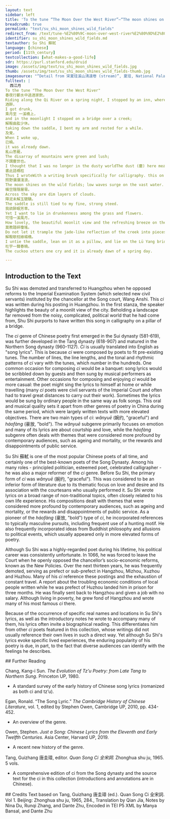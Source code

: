 ```yaml
---
layout: text
sidebar: left
title: 'To the tune “The Moon Over the West River”—“The moon shines on the wild fields” | 西江月 · 照野瀰瀰淺浪'
breadcrumb: true
permalink: "text/su_shi_moon_shines_wild_fields"
redirect_from: /text/tune-%E2%80%9C-moon-over-west-river%E2%80%9D%E2%80%94%E2%80%9C-moon-shines-wild-fields%E2%80%9D
identifier: su_shi_moon_shines_wild_fields.md
textauthor: Su Shi 蘇軾
language: [chinese]
period: [11th_century]
textcollection: [what-makes-a-good-life]
sdr: https://purl.stanford.edu/druid 
image: /assets/img/text/su_shi_moon_shines_wild_fields.jpg
thumb: /assets/img/text/su_shi_moon_shines_wild_fields-thumb.jpg
imagesource: "“Detail from 宋夏珪溪山清遠卷 (stream)”, 夏珪, National Palace Museum, Accession Number: C2A000009N000000000PAP [Public Domain]"
fulltext: |
  西江月
To the tune "The Moon Over the West River"
春夜行蘄水中過酒家飲。
Riding along the Qi River on a spring night, I stopped by an inn, where I had a few cupsRefers to cups of alcohol, but the type of alcohol is unspecified..
酒醉，
I got drunk,
乘月至 一溪橋上，
and in the moonlight I stopped on a bridge over a creek;
解鞍曲肱少休。
taking down the saddle, I bent my arm and rested for a while.
及覺，
When I woke up,
已曉。
it was already dawn.
亂山葱蘢，
The disarray of mountains were green and lush;
不謂塵世也。
I thought that I was no longer in the dusty worldThe dust (塵) here means the dust scattered on the road when the carriages and horses pass through.  塵世 ("dusty world") was originally used to describe the noisy and bustling city, but became a metaphor for a society filled with distractions and false appearances. It often implies a sentiment of rejecting or being bored by this kind of lifestyle, and wanting to have something truthful (love, tranquility, or religious belief) which will transcend the pursuit of money or fame. It may also bear a spiritual meaning, in which the "dusty world" signifies the mortal world..
書此語橋柱
Thus I wroteWith a writing brush specifically for calligraphy. this on one of the pillars of the bridge.
照野瀰瀰淺浪，
The moon shines on the wild fields; low waves surge on the vast water.
橫空隱隱層霄。
Across the sky are dim layers of clouds.
障泥未解玉驄驕。
The saddle is still tied to my fine, strong steed.
我欲醉眠芳草。
Yet I want to lie in drunkenness among the grass and flowers.
可惜一溪風月，
How lovely, the beautiful moonlit view and the refreshing breeze on the creek.
莫教踏碎瓊瑤。
Do not let it trample the jade-like reflection of the creek into pieces“It” refers to the horse.!
解鞍欹枕綠楊橋。
I untie the saddle, lean on it as a pillow, and lie on the Lü Yang bridge.
杜宇一聲春曉。
The cuckoo utters one cry and it is already dawn of a spring day.

--- 
```

## Introduction to the Text 
<p><meta charset="utf-8" />Su Shi was demoted and transferred to Huangzhou when he opposed reforms to the Imperial Examination System (which selected new civil servants) instituted by the chancellor at the Song court, Wang Anshi. This <em>ci</em> was written during his posting in Huangzhou. In the first stanza, the speaker highlights the beauty of a moonlit view of the city. Beholding a landscape far removed from the noisy, complicated, political world that he had come from, Shu Shi purports to have written this song in calligraphy on a pillar of a bridge.</p> <p>The <em>ci</em> genre of Chinese poetry first emerged in the Sui dynasty (581-619), was further developed in the Tang dynasty (618-907) and matured in the Northern Song dynasty (960-1127). <em>Ci</em> is usually translated into English as "song lyrics". This is because <em>ci</em> were composed by poets to fit pre-existing tunes. The number of lines, the line lengths, and the tonal and rhythmic patterns of <em>ci</em> vary with the tunes, which number in the hundreds. One common occasion for composing <em>ci</em> would be a banquet: song lyrics would be scribbled down by guests and then sung by musical performers as entertainment. Other occasions for composing and enjoying <em>ci</em> would be more casual: the poet might sing the lyrics to himself at home or while travelling (many <em>ci</em> poets were civil servants of the Imperial Court and often had to travel great distances to carry out their work). Sometimes the lyrics would be sung by ordinary people in the same way as folk songs. This oral and musical quality sets it apart from other genres of poetry in China during the same period, which were largely written texts with more elevated objectives. There are two main types of <em>ci</em>: <em>wǎnyuē</em> (婉约, "graceful") and <em>háofàng</em> (豪放, "bold"). The <em>wǎnyuē</em> subgenre primarily focuses on emotion and many of its lyrics are about courtship and love, while the<em> háofàng</em> subgenre often deals with themes that were considered more profound by contemporary audiences, such as ageing and mortality, or the rewards and disappointments of public service.</p> <p><meta charset="utf-8" />Su Shi <meta charset="utf-8" />蘇軾 is one of the most popular Chinese poets of all time, and certainly one of the best-known poets of the Song Dynasty. Among his many roles - principled politician, esteemed poet, celebrated calligrapher - he was also a major reformer of the <em>ci</em> genre. Before Su Shi, the primary form of <em>ci</em> was <em>wǎnyuē</em> (婉约, "graceful"). This was considered to be an inferior form of literature due to its thematic focus on love and desire and its association with the courtesans who usually performed it. Su Shi wrote lyrics on a broad range of non-traditional topics, often closely related to his own life experience. His compositions dealt with themes that were considered more profound by contemporary audiences, such as ageing and mortality, or the rewards and disappointments of public service. As a pioneer of the <em>háofàng </em>(豪放, "bold") type of <em>ci</em>, he incorporated references to typically masculine pursuits, including frequent use of a hunting motif. He also frequently incorporated ideas from Buddhist philosophy and allusions to political events, which usually appeared only in more elevated forms of poetry.</p> <p dir="ltr">Although Su Shi was a highly-regarded poet during his lifetime, his political career was consistently unfortunate. In 1066, he was forced to leave the Court when he openly opposed the chancellor’s socio-economic reforms, known as the New Policies. Over the next thirteen years, he was frequently demoted, serving as prefect or sub-prefect in Hangzhou, Mizhou, Xuzhou and Huzhou. Many of his <em>ci</em> reference these postings and the exhaustion of constant travel. A report about the troubling economic conditions of local people written while he was prefect of Huzhou landed him in prison for three months. He was finally sent back to Hangzhou and given a job with no salary. Although living in poverty, he grew fond of Hangzhou and wrote many of his most famous <em>ci </em>there.</p> <p>Because of the occurrence of specific real names and locations in Su Shi's lyrics, as well as the introductory notes he wrote to accompany many of them, his lyrics often invite a biographical reading. This differentiates him from other <em>ci</em> poets featured in this collection, whose writings did not usually reference their own lives in such a direct way. Yet although Su Shi's lyrics evoke specific lived experiences, the enduring popularity of his poetry is due, in part, to the fact that diverse audiences can identify with the feelings he describes.</p>
## Further Reading 
<p>Chang, Kang-i Sun. <em>The Evolution of Tz’u Poetry: from Late Tang to Northern Sung</em>. Princeton UP, 1980.</p> <ul> <li>A standard survey of the early history of Chinese song lyrics (romanized as both ci and tz’u).</li> </ul> <p>Egan, Ronald. “The Song Lyric.” <em>The Cambridge History of Chinese Literature</em>, vol. 1, edited by Stephen Owen, Cambridge UP, 2010, pp. 434-452.</p> <ul> <li>An overview of the genre.</li> </ul> <p>Owen, Stephen. <em>Just a Song: Chinese Lyrics from the Eleventh and Early Twelfth Centuries</em>. Asia Center, Harvard UP, 2019.</p> <ul> <li>A recent new history of the genre.</li> </ul> <p>Tang, Guizhang 唐圭璋, editor. <em>Quan Song Ci 全宋詞</em>. Zhonghua shu ju, 1965. 5 vols.</p> <ul> <li>A comprehensive edition of ci from the Song dynasty and the source text for the ci in this collection (introductions and annotations are in Chinese).</li> </ul>
## Credits
Text based on Tang, Guizhang 唐圭璋 (ed.). Quan Song Ci 全宋詞. Vol 1. Beijing: Zhonghua shu ju, 1965, 284., Translation by Qian Jia, Notes by Nina Du, Runqi Zhang,  and Dante Zhu, Encoded in TEI P5 XML by Manya Bansal,  and Dante Zhu
